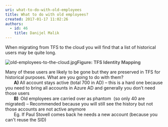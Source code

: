 ```yaml
---
uri: what-to-do-with-old-employees
title: What to do with old employees?
created: 2017-01-17 11:02:26
authors:
  - id: 46
    title: Danijel Malik
---
```





<span class='intro'> When migrating from TFS to the cloud you will find that a list of historical users may be quite long.<br> </span>

<dl class="image"><dt>​​<img src="/PublishingImages/old-employees-to-the-cloud.jpg" alt="old-employees-to-the-cloud.jpg" />​​<span style="color&#58;#555555;font-size&#58;0.9rem;font-weight&#58;bold;">Figure&#58; TFS Identity Mapping​</span>​</dt></dl><p>Many of these users are likely to be gone but they are preserved in TFS for historical purposes. What are you going to do with them?&#160;<br>&#160;&#160;&#160;&#160;&#160;&#160;&#160;<b>A) </b>All account stays active (total 700 in AD) – this is a hard one because you need to bring all accounts in Azure AD and generally you don’t need those users<br>&#160;&#160;&#160;&#160;&#160;&#160; 
   <b>B)&#160; </b>Old employees are carried over as phantom&#160; (so only 40 are migrated) – Recommended because you will still see the history but not those accounts are not active anymore<br>&#160;&#160;&#160;&#160;&#160;&#160; Eg. If Paul Stovell comes back he needs a new account (because you can't reuse the SID)<br></p>


